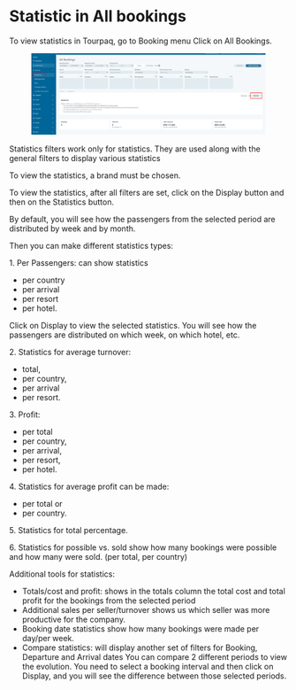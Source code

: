 # Statistic in All bookings

To view statistics in Tourpaq, go to Booking menu Click on  All Bookings.&#x20;

<figure><img src="../../.gitbook/assets/image (13) (1) (1) (1) (1) (1) (1) (1) (1) (1) (1) (1) (1) (1) (1) (1) (1) (1).png" alt=""><figcaption></figcaption></figure>

Statistics filters work only for statistics. They are used along with the general filters to display various statistics&#x20;

To view the statistics, a brand must be chosen.&#x20;

To view the statistics, after all filters are set, click on the Display button and then on the Statistics button.&#x20;

By default, you will see how the passengers from the selected period are distributed by week and by month.&#x20;

Then you can make different statistics types:&#x20;

1\. Per Passengers: can show statistics&#x20;

* per country&#x20;
* per arrival&#x20;
* per resort
* &#x20;per hotel.&#x20;

Click on Display to view the selected statistics. You will see how the passengers are distributed on which week, on which hotel, etc.&#x20;

2\. Statistics for average turnover:

* total,&#x20;
* per country,&#x20;
* per arrival&#x20;
* per resort.&#x20;

3\. Profit:

* per total&#x20;
* per country,&#x20;
* per arrival,&#x20;
* per resort,&#x20;
* per hotel.&#x20;

4\. Statistics for average profit can be made:

* per total or&#x20;
* per country.&#x20;

5\. Statistics for total percentage.&#x20;

6\. Statistics for possible vs. sold show how many bookings were possible and how many were sold. (per total, per country)&#x20;

Additional tools for statistics:

* Totals/cost and profit: shows in the totals column the total cost and total profit for the bookings from the selected period&#x20;
* Additional sales per seller/turnover shows us which seller was more productive for the company.&#x20;
* Booking date statistics show how many bookings were made per day/per week.&#x20;
* Compare statistics: will display another set of filters for Booking, Departure and Arrival dates You can compare 2 different periods to view the evolution. You need to select a booking interval and then click on Display, and you will see the difference between those selected periods.
